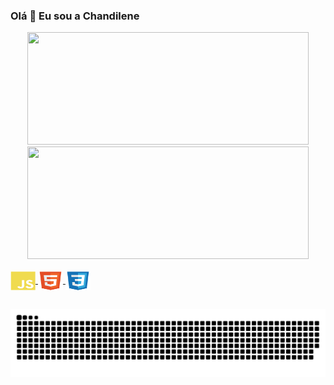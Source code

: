 ### Olá 👋 Eu sou a Chandilene 


<div align="center">
  <a href="https://github.com/Chandilene">
  <img height="180em" width="450em" src="https://github-readme-stats.vercel.app/api?username=Chandilene&show_icons=true&theme=radical&include_all_commits=true&count_private=true"/>
  <img height="180em" width="450em" src="https://github-readme-stats.vercel.app/api/top-langs/?username=Chandilene&layout=compact&langs_count=7&theme=radical "/>
</div>

<div style="display: inline_block"><br>
  <img align="center" alt="chandi-Js" height="30" width="40" src="https://raw.githubusercontent.com/devicons/devicon/master/icons/javascript/javascript-plain.svg">
  <img align="center" alt="chandi-HTML" height="30" width="40" src="https://raw.githubusercontent.com/devicons/devicon/master/icons/html5/html5-original.svg">
  <img align="center" alt="chandi-CSS" height="30" width="40" src="https://raw.githubusercontent.com/devicons/devicon/master/icons/css3/css3-original.svg">
</div>

##
##
  
   ![Snake animation](https://github.com/Chandilene/Chandilene/blob/output/github-contribution-grid-snake.svg)
